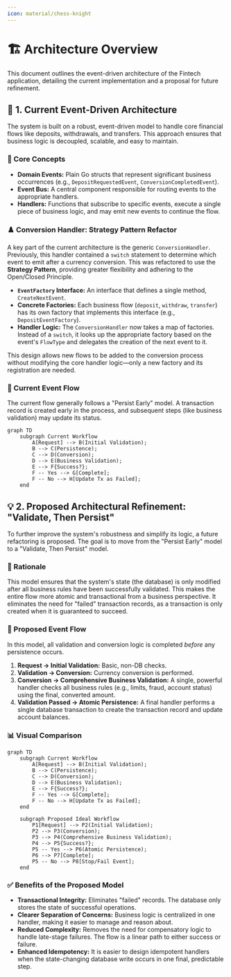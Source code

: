 ```yaml
---
icon: material/chess-knight
---
```

# 🏗️ Architecture Overview

This document outlines the event-driven architecture of the Fintech application, detailing the current implementation and a proposal for future refinement.

## 🧬 1. Current Event-Driven Architecture

The system is built on a robust, event-driven model to handle core financial flows like deposits, withdrawals, and transfers. This approach ensures that business logic is decoupled, scalable, and easy to maintain.

### 🧩 Core Concepts

- **Domain Events:** Plain Go structs that represent significant business occurrences (e.g., `DepositRequestedEvent`, `ConversionCompletedEvent`).
- **Event Bus:** A central component responsible for routing events to the appropriate handlers.
- **Handlers:** Functions that subscribe to specific events, execute a single piece of business logic, and may emit new events to continue the flow.

### ♟️ Conversion Handler: Strategy Pattern Refactor

A key part of the current architecture is the generic `ConversionHandler`. Previously, this handler contained a `switch` statement to determine which event to emit after a currency conversion. This was refactored to use the **Strategy Pattern**, providing greater flexibility and adhering to the Open/Closed Principle.

- **`EventFactory` Interface:** An interface that defines a single method, `CreateNextEvent`.
- **Concrete Factories:** Each business flow (`deposit`, `withdraw`, `transfer`) has its own factory that implements this interface (e.g., `DepositEventFactory`).
- **Handler Logic:** The `ConversionHandler` now takes a map of factories. Instead of a `switch`, it looks up the appropriate factory based on the event's `FlowType` and delegates the creation of the next event to it.

This design allows new flows to be added to the conversion process without modifying the core handler logic—only a new factory and its registration are needed.

### 🌊 Current Event Flow

The current flow generally follows a "Persist Early" model. A transaction record is created early in the process, and subsequent steps (like business validation) may update its status.

```mermaid
graph TD
    subgraph Current Workflow
        A[Request] --> B(Initial Validation);
        B --> C(Persistence);
        C --> D(Conversion);
        D --> E(Business Validation);
        E --> F{Success?};
        F -- Yes --> G[Complete];
        F -- No --> H[Update Tx as Failed];
    end
```

## 💡 2. Proposed Architectural Refinement: "Validate, Then Persist"

To further improve the system's robustness and simplify its logic, a future refactoring is proposed. The goal is to move from the "Persist Early" model to a "Validate, Then Persist" model.

### 🤔 Rationale

This model ensures that the system's state (the database) is only modified after all business rules have been successfully validated. This makes the entire flow more atomic and transactional from a business perspective. It eliminates the need for "failed" transaction records, as a transaction is only created when it is guaranteed to succeed.

### 🚀 Proposed Event Flow

In this model, all validation and conversion logic is completed *before* any persistence occurs.

1.  **Request → Initial Validation:** Basic, non-DB checks.
2.  **Validation → Conversion:** Currency conversion is performed.
3.  **Conversion → Comprehensive Business Validation:** A single, powerful handler checks all business rules (e.g., limits, fraud, account status) using the final, converted amount.
4.  **Validation Passed → Atomic Persistence:** A final handler performs a single database transaction to create the transaction record and update account balances.

### 📊 Visual Comparison

```mermaid
graph TD
    subgraph Current Workflow
        A[Request] --> B(Initial Validation);
        B --> C(Persistence);
        C --> D(Conversion);
        D --> E(Business Validation);
        E --> F{Success?};
        F -- Yes --> G[Complete];
        F -- No --> H[Update Tx as Failed];
    end

    subgraph Proposed Ideal Workflow
        P1[Request] --> P2(Initial Validation);
        P2 --> P3(Conversion);
        P3 --> P4(Comprehensive Business Validation);
        P4 --> P5{Success?};
        P5 -- Yes --> P6(Atomic Persistence);
        P6 --> P7[Complete];
        P5 -- No --> P8[Stop/Fail Event];
    end
```

### ✅ Benefits of the Proposed Model

-   **Transactional Integrity:** Eliminates "failed" records. The database only stores the state of successful operations.
-   **Clearer Separation of Concerns:** Business logic is centralized in one handler, making it easier to manage and reason about.
-   **Reduced Complexity:** Removes the need for compensatory logic to handle late-stage failures. The flow is a linear path to either success or failure.
-   **Enhanced Idempotency:** It is easier to design idempotent handlers when the state-changing database write occurs in one final, predictable step.
